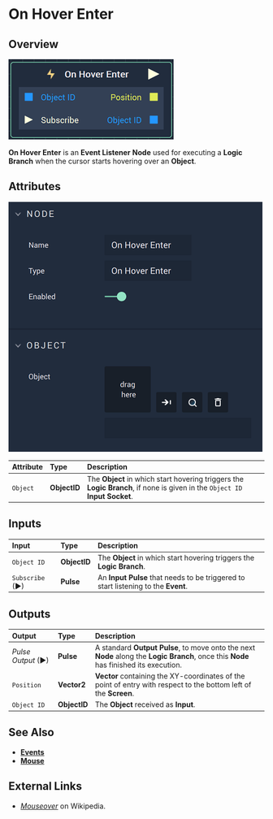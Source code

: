 # On Hover Enter

## Overview

![The On Hover Enter Node.](../../../.gitbook/assets/onhoverenternode.png)

**On Hover Enter** is an **Event Listener** **Node** used for executing a **Logic Branch** when the cursor starts hovering over an **Object**.

## Attributes

![The On Hover Enter Node Attributes.](../../../.gitbook/assets/onhoverenterattributes.png)

| Attribute | Type | Description |
| :--- | :--- | :--- |
| `Object` | **ObjectID** | The **Object** in which start hovering triggers the **Logic Branch**, if none is given in the `Object ID` **Input Socket**. |

## Inputs

| Input | Type | Description |
| :--- | :--- | :--- |
| `Object ID` | **ObjectID** | The **Object** in which start hovering triggers the **Logic Branch**. |
| `Subscribe` (►)|**Pulse** | An **Input Pulse** that needs to be triggered to start listening to the **Event**. |

## Outputs

| Output | Type | Description |
| :--- | :--- | :--- |
| _Pulse Output_ \(►\) | **Pulse** | A standard **Output Pulse**, to move onto the next **Node** along the **Logic Branch**, once this **Node** has finished its execution. |
| `Position` | **Vector2** | **Vector** containing the XY-coordinates of the point of entry with respect to the bottom left of the **Screen**. |
| `Object ID` | **ObjectID** | The **Object** received as **Input**. |

## See Also

* [**Events**](../)
* [**Mouse**](./)

## External Links

* [_Mouseover_](https://en.wikipedia.org/wiki/Mouseover) on Wikipedia.

